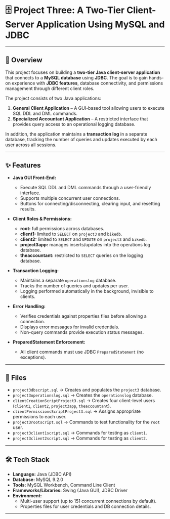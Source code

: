 # 🗄️ Project Three: A Two-Tier Client-Server Application Using MySQL and JDBC

---

## 📖 Overview  
This project focuses on building a **two-tier Java client-server application** that connects to a **MySQL database** using **JDBC**. The goal is to gain hands-on experience with **JDBC features**, database connectivity, and permissions management through different client roles.  

The project consists of two Java applications:  
1. **General Client Application** – A GUI-based tool allowing users to execute SQL DDL and DML commands.  
2. **Specialized Accountant Application** – A restricted interface that provides query access to an operational logging database.  

In addition, the application maintains a **transaction log** in a separate database, tracking the number of queries and updates executed by each user across all sessions.  

---

## ✨ Features  
- **Java GUI Front-End:**  
  - Execute SQL DDL and DML commands through a user-friendly interface.  
  - Supports multiple concurrent user connections.  
  - Buttons for connecting/disconnecting, clearing input, and resetting results.  

- **Client Roles & Permissions:**  
  - **root:** full permissions across databases.  
  - **client1:** limited to `SELECT` on `project3` and `bikedb`.  
  - **client2:** limited to `SELECT` and `UPDATE` on `project3` and `bikedb`.  
  - **project3app:** manages inserts/updates into the operations log database.  
  - **theaccountant:** restricted to `SELECT` queries on the logging database.  

- **Transaction Logging:**  
  - Maintains a separate `operationslog` database.  
  - Tracks the number of queries and updates per user.  
  - Logging performed automatically in the background, invisible to clients.  

- **Error Handling:**  
  - Verifies credentials against properties files before allowing a connection.  
  - Displays error messages for invalid credentials.  
  - Non-query commands provide execution status messages.  

- **PreparedStatement Enforcement:**  
  - All client commands must use JDBC `PreparedStatement` (no exceptions).  

---

## 📂 Files  
- `project3dbscript.sql` → Creates and populates the `project3` database.  
- `project3operationslog.sql` → Creates the `operationslog` database.  
- `clientCreationScriptProject3.sql` → Creates four client-level users (`client1`, `client2`, `project3app`, `theaccountant`).  
- `clientPermissionsScriptProject3.sql` → Assigns appropriate permissions to each user.  
- `project3rootscript.sql` → Commands to test functionality for the `root` user.  
- `project3client1script.sql` → Commands for testing as `client1`.  
- `project3client2script.sql` → Commands for testing as `client2`.  

---

## 🛠️ Tech Stack  
- **Language:** Java (JDBC API)  
- **Database:** MySQL 9.2.0  
- **Tools:** MySQL Workbench, Command Line Client  
- **Frameworks/Libraries:** Swing (Java GUI), JDBC Driver  
- **Environment:**  
  - Multi-user support (up to 151 concurrent connections by default).  
  - Properties files for user credentials and DB connection details.  

---
